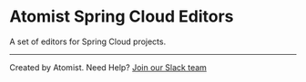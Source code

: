 # Atomist Spring Cloud Editors

A set of editors for Spring Cloud projects.

---
Created by Atomist. Need Help? <a href="https://join.atomist.com/">Join our Slack team</a>
